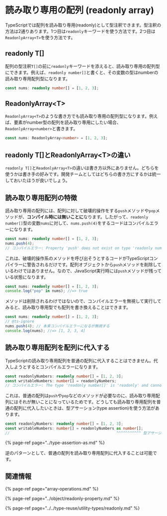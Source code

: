 # 読み取り専用の配列 \(readonly array\)

TypeScriptでは配列を読み取り専用\(readonly\)として型注釈できます。型注釈の方法は2通りあります。1つ目は`readonly`キーワードを使う方法です。2つ目は`ReadonlyArray<T>`を使う方法です。

## readonly T\[\]

配列の型注釈`T[]`の前に`readonly`キーワードを添えると、読み取り専用の配列型にできます。例えば、`readonly number[]`と書くと、その変数の型はnumberの読み取り専用配列型になります。

```typescript
const nums: readonly number[] = [1, 2, 3];
```

## ReadonlyArray&lt;T&gt;

`ReadonlyArray<T>`のような書き方でも読み取り専用の配列型になります。例えば、要素がnumber型の配列を読み取り専用にしたい場合、`ReadonlyArray<number>`と書きます。

```typescript
const nums: ReadonlyArray<number> = [1, 2, 3];
```

## readonly T\[\]とReadonlyArray&lt;T&gt;の違い

`readonly T[]`と`ReadonlyArray<T>`の違いは書き方以外にありません。どちらを使うかは書き手の好みです。開発チームとしてはどちらの書き方にするかは統一しておいたほうが良いでしょう。

## 読み取り専用配列の特徴

読み取り専用の配列には、配列に対して破壊的操作をする`push`メソッドや`pop`メソッドが、**コンパイル時には無いことに**なります。したがって、`readonly number[]`型の変数`nums`に対して、`nums.push(4)`をするコードはコンパイルエラーになります。

```typescript
const nums: readonly number[] = [1, 2, 3];
nums.push(4);
// コンパイルエラー: Property 'push' does not exist on type 'readonly number[]'.(2339)
```

これは、破壊的操作系のメソッドを呼び出そうとするコードがTypeScriptコンパイラーに警告されるだけです。配列オブジェクトから`push`メソッドを削除しているわけではありません。なので、JavaScript実行時には`push`メソッドが残っている状態になります。

```typescript
const nums: readonly number[] = [1, 2, 3];
console.log("pop" in nums); //=> true
```

メソッドは削除されるわけではないので、コンパイルエラーを無視して実行してみると、読み取り専用型でも配列を書き換えることはできます。

```typescript
const nums: readonly number[] = [1, 2, 3];
// @ts-ignore
nums.push(4); // 本来コンパイルエラーになるが無視する
console.log(nums); //=> [1, 2, 3, 4]
```

## 読み取り専用配列を配列に代入する

TypeScriptの読み取り専用配列を普通の配列に代入することはできません。代入しようとするとコンパイルエラーになります。

```typescript
const readonlyNumbers: readonly number[] = [1, 2, 3];
const writableNumbers: number[] = readonlyNumbers;
// コンパイルエラー: The type 'readonly number[]' is 'readonly' and cannot be assigned to the mutable type 'number[]'.(4104)
```

これは、普通の配列は`push`や`pop`などのメソッドが必要なのに、読み取り専用配列にはそれが無いことになっているためです。どうしても読み取り専用配列を普通の配列に代入したいときは、型アサーション\(type assertion\)を使う方法があります。

```typescript
const readonlyNumbers: readonly number[] = [1, 2, 3];
const writableNumbers: number[] = readonlyNumbers as number[];
//                                                ^^^^^^^^^^^ 型アサーション
```

{% page-ref page="../type-assertion-as.md" %}

逆のパターンとして、普通の配列を読み取り専用配列に代入することは可能です。

## 関連情報

{% page-ref page="array-operations.md" %}

{% page-ref page="../object/readonly-property.md" %}

{% page-ref page="../../type-reuse/utility-types/readonly.md" %}

